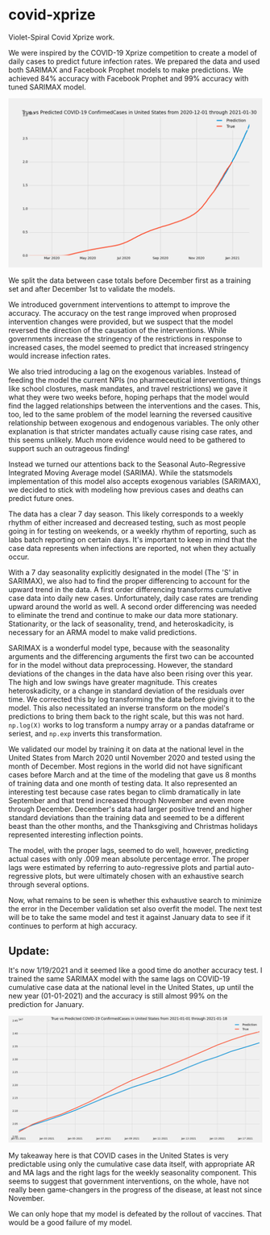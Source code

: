 # covid-xprize
Violet-Spiral Covid Xprize work.

We were inspired by the COVID-19 Xprize competition to create a model of daily cases to predict future infection rates.  We prepared the data and used both SARIMAX and Facebook Prophet models to make predictions.  We achieved 84% accuracy with Facebook Prophet and 99% accuracy with tuned SARIMAX model.  

![Covid Prediction Graph](https://github.com/Violet-Spiral/covid-xprize/blob/josh/models/SARIMA_prediction2021_01_05.png)

We split the data between case totals before December first as a training set and after December 1st to validate the models.  

We introduced government interventions to attempt to improve the accuracy.  The accuracy on the test range improved when proprosed intervention changes were provided, but we suspect that the model reversed the direction of the causation of the interventions.  While governments increase the stringency of the restrictions in response to increased cases, the model seemed to predict that increased stringency would increase infection rates.

We also tried introducing a lag on the exogenous variables.  Instead of feeding the model the current NPIs (no pharmeceutical interventions, things like school clostures, mask mandates, and travel restrictions) we gave it what they were two weeks before, hoping perhaps that the model would find the lagged relationships between the interventions and the cases.  This, too, led to the same problem of the model learning the reversed causitive relationship between exogenous and endogenous variables.  The only other explanation is that stricter mandates actually cause rising case rates, and this seems unlikely.  Much more evidence would need to be gathered to support such an outrageous finding!

Instead we turned our attentions back to the Seasonal Auto-Regressive Integrated Moving Average model (SARIMA).  While the statsmodels implementation of this model also accepts exogenous variables (SARIMAX), we decided to stick with modeling how previous cases and deaths can predict future ones.

The data has a clear 7 day season.  This likely corresponds to a weekly rhythm of either increased and decreased testing, such as most people going in for testing on weekends, or a weekly rhythm of reporting, such as labs batch reporting on certain days.  It's important to keep in mind that the case data represents when infections are reported, not when they actually occur.

With a 7 day seasonality explicitly designated in the model (The 'S' in SARIMAX), we also had to find the proper differencing to account for the upward trend in the data.  A first order differencing transforms cumulative case data into daily new cases.  Unfortunately, daily case rates are trending upward around the world as well.  A second order differencing was needed to eliminate the trend and continue to make our data more stationary.  Stationarity, or the lack of seasonality, trend, and heteroskadicity, is necessary for an ARMA model to make valid predictions.  

SARIMAX is a wonderful model type, because with the seasonality arguments and the differencing arguments the first two can be accounted for in the model without data preprocessing.  However, the standard deviations of the changes in the data have also been rising over this year.  The high and low swings have greater magnitude.  This creates heteroskadicity, or a change in standard deviation of the residuals over time.  We corrected this by log transforming the data before giving it to the model.  This also necessitated an inverse transform on the model's predictions to bring them back to the right scale, but this was not hard.  `np.log(X)` works to log transform a numpy array or a pandas dataframe or seriest, and `np.exp` inverts this transformation.

We validated our model by training it on data at the national level in the United States from March 2020 until November 2020 and tested using the month of December.  Most regions in the world did not have significant cases before March and at the time of the modeling that gave us 8 months of training data and one month of testing data.  It also represented an interesting test because case rates began to climb dramatically in late September and that trend increased through November and even more through December.  December's data had larger positive trend and higher standard deviations than the training data and seemed to be a different beast than the other months, and the Thanksgiving and Christmas holidays represented interesting inflection points.  

The model, with the proper lags, seemed to do well, however, predicting actual cases with only .009 mean absolute percentage error.  The proper lags were estimated by referring to auto-regressive plots and partial auto-regressive plots, but were ultimately chosen with an exhaustive search through several options.  

Now, what remains to be seen is whether this exhaustive search to minimize the error in the December validation set also overfit the model.  The next test will be to take the same model and test it against January data to see if it continues to perform at high accuracy.

## Update:

It's now 1/19/2021 and it seemed like a good time do another accuracy test.  I trained the same SARIMAX model with the same lags on COVID-19 cumulative case data at the national level in the United States, up until the new year (01-01-2021) and the accuracy is still almost 99% on the prediction for January.

![January SARIMAX prediction](models/SARIMA_prediction2021_01_19.png)

My takeaway here is that COVID cases in the United States is very predictable using only the cumulative case data itself, with appropriate AR and MA lags and the right lags for the weekly seasonality component.  This seems to suggest that government interventions, on the whole, have not really been game-changers in the progress of the disease, at least not since November.  

We can only hope that my model is defeated by the rollout of vaccines.  That would be a good failure of my model.
